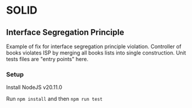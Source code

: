 # SOLID

## Interface Segregation Principle

Example of fix for interface segregation principle violation. Controller of books violates ISP by merging all books lists into single construction. Unit tests files are "entry points" here.

### Setup

Install NodeJS v20.11.0

Run `npm install` and then `npm run test`
